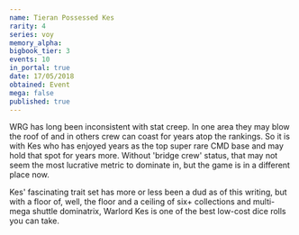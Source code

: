 ```yaml
---
name: Tieran Possessed Kes
rarity: 4
series: voy
memory_alpha:
bigbook_tier: 3
events: 10
in_portal: true
date: 17/05/2018
obtained: Event
mega: false
published: true
---
```


WRG has long been inconsistent with stat creep. In one area they may blow the roof of and in others crew can coast for years atop the rankings. So it is with Kes who has enjoyed years as the top super rare CMD base and may hold that spot for years more. Without 'bridge crew' status, that may not seem the most lucrative metric to dominate in, but the game is in a different place now.

Kes' fascinating trait set has more or less been a dud as of this writing, but with a floor of, well, the floor and a ceiling of six+ collections and multi-mega shuttle dominatrix, Warlord Kes is one of the best low-cost dice rolls you can take.
